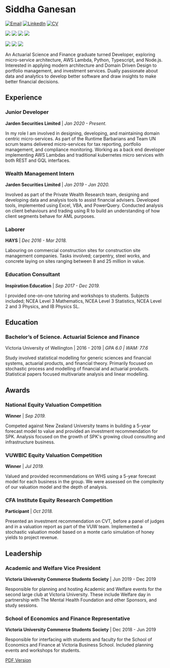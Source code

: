 # Siddha Ganesan


[![Email](https://img.shields.io/badge/Contact-siddha.ganesan@gmail.com-informational?style=for-the-badge&logo=gmail&logoColor=white&color=darkgreen)](mailto:siddha.ganesan@gmail.cm)
[![LinkedIn](https://img.shields.io/badge/Contact-Siddha%20Ganesan-informational?style=for-the-badge&logo=linkedin&logoColor=white&color=darkgreen)](https://www.linkedin.com/in/siddha-ganesan-45a612151/)
[![CV](https://img.shields.io/badge/Contact-PDF%20Version-informational?style=for-the-badge&logo=notion&logoColor=white&color=darkgreen)](/pdfs/Siddha_Ganesan.pdf)


![](https://img.shields.io/badge/Code-Python-informational?style=for-the-badge&logo=python&logoColor=white&color=blue)
![](https://img.shields.io/badge/Code-Typescript-informational?style=for-the-badge&logo=typescript&logoColor=white&color=blue)
![](https://img.shields.io/badge/Code-TS%20Node-informational?style=for-the-badge&logo=ts-node&logoColor=white&color=blue)
![](https://img.shields.io/badge/Code-Clojure-informational?style=for-the-badge&logo=clojure&logoColor=white&color=blue)


![](https://img.shields.io/badge/Tools-AWS%20Lambda-informational?style=for-the-badge&logo=amazon-aws&logoColor=white&color=orange)
![](https://img.shields.io/badge/Tools-PostgreSQL-informational?style=for-the-badge&logo=postgresql&logoColor=white&color=orange)
![](https://img.shields.io/badge/Tools-MSSQL-informational?style=for-the-badge&logo=microsoft-sql-server&logoColor=white&color=orange)

An Actuarial Science and Finance graduate turned Developer, exploring micro-service architecture, AWS Lambda, Python, Typescript, and Node.js. Interested in applying modern architecture and Domain Driven Design to portfolio management, and investment services. Dually passionate about data and analytics to develop better software and draw insights to make better financial decisions.

Experience
---

### Junior Developer

**Jarden Securities Limited** | *Jan 2020 - Present.*

In my role I am involved in designing, developing, and maintaining domain centric micro-services. As part of the Runtime Barbarians and Team UN scrum teams delivered micro-services for tax reporting, portfolio management, and compliance monitoring. Working as a back end developer implementing AWS Lambdas and traditional kubernetes micro services with both REST and GQL interfaces.

### Wealth Management Intern

**Jarden Securities Limited** | *Jan 2019 - Jan 2020.*

Involved as part of the Private Wealth Research team, designing and developing data and analysis tools to assist financial advisers. Developed tools, implemented using Excel, VBA, and PowerQuery. Conducted analysis on client behaviours and trading using R  to build an understanding of how client segments behave for AML purposes.

### Laborer

**HAYS** | *Dec 2016 - Mar 2018.*

Labouring on commercial construction sites for construction site management companies. Tasks involved; carpentry, steel works, and concrete laying on sites ranging between 8 and 25 million in value.

### Education Consultant

**Inspiration Education** | *Sep 2017 - Dec 2019.*

I provided one-on-one tutoring and workshops to students. Subjects included; NCEA Level 3 Mathematics, NCEA Level 3 Statistics, NCEA Level 2 and 3 Physics, and IB Physics SL.

## Education

### **Bachelor’s of Science. Actuarial Science and Finance**

Victoria University of Wellington | 2016 - 2019 | *GPA 6.0 | WAM: 77.6*

Study involved statistical modelling for generic sciences and financial systems, actuarial products, and financial theory. Primarily focused on stochastic process and modelling of financial and actuarial products. Statistical papers focused multivariate analysis and linear modelling.

Awards
---

### National Equity Valuation Competition

**Winner** | *Sep 2019.*

Competed against New Zealand University teams in building a 5-year forecast model to value and provided an investment recommendation for SPK. Analysis focused on the growth of SPK's growing cloud consulting and infrastructure business.

### VUWBIC Equity Valuation Competition

**Winner** | *Jul 2019.*

Valued and provided recommendations on WHS using a 5-year forecast model for each business in the group. We were assessed on the complexity of our valuation model and the depth of analysis.

### CFA Institute Equity Research Competition

**Participant** | *Oct 2018.*

Presented an investment recommendation on CVT, before a panel of judges and in a valuation report as part of the VUW team. Implemented a stochastic valuation model based on a monte carlo simulation of honey yields to project revenue.


Leadership
---

### Academic and Welfare Vice President

**Victoria University Commerce Students Society** | Jun 2019 - Dec 2019

Responsible for planning and hosting Academic and Welfare events for the second large club at Victoria University. These include Welfare day in partnership with The Mental Health Foundation and other Sponsors, and study sessions.

### School of Economics and Finance Representative

**Victoria University Commerce Students Society** | Dec 2018 - Jun 2019

Responsible for interfacing with students and faculty for the School of Economics and Finance at Victoria Business School. Included planning events and workshops for students.

[PDF Version](/pdfs/Siddha_Ganesan.pdf)
